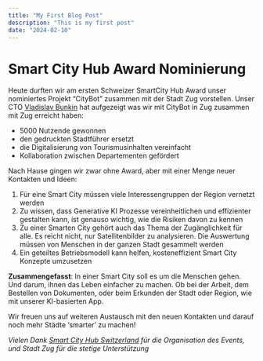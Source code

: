 ```yaml
---
title: "My First Blog Post"
description: "This is my first post"
date: "2024-02-10"
---
```


# Smart City Hub Award Nominierung

Heute durften wir am ersten Schweizer SmartCity Hub Award unser nominiertes Projekt “CityBot” zusammen mit der Stadt Zug vorstellen. Unser CTO [Vladislav Bunkin](https://www.linkedin.com/in/bunkinv/) hat 
aufgezeigt was wir mit CityBot in Zug zusammen mit Zug erreicht haben:
* 5000 Nutzende gewonnen
* den gedruckten Stadtführer ersetzt
* die Digitalisierung von Tourismusinhalten vereinfacht
* Kollaboration zwischen Departementen gefördert

Nach Hause gingen wir zwar ohne Award, aber mit einer Menge neuer Kontakten und Ideen:

1) Für eine Smart City müssen viele Interessengruppen der Region vernetzt werden
2) Zu wissen, dass Generative KI Prozesse vereinheitlichen und effizienter gestalten kann, ist genauso wichtig, wie die Risiken davon zu kennen
3) Zu einer Smarten City gehört auch das Thema der Zugänglichkeit für alle. Es reicht nicht, nur Satellitenbilder zu analysieren. Die Auswertung müssen von Menschen in der ganzen Stadt gesammelt werden
4) Ein geteiltes Betriebsmodell kann helfen, kosteneffizient Smart City Konzepte umzusetzen

**Zusammengefasst**: In einer Smart City soll es um die Menschen gehen. Und darum, ihnen das Leben einfacher zu machen. Ob bei der Arbeit, dem Bestellen von Dokumenten, oder beim Erkunden der Stadt oder Region, wie mit unserer KI-basierten App.

Wir freuen uns auf weiteren Austausch mit den neuen Kontakten und darauf noch mehr Städte ‘smarter’ zu machen!

*Vielen Dank [Smart City Hub Switzerland](https://www.smartcityhub.ch/) für die Organisation des Events, und Stadt Zug für die stetige Unterstützung*
